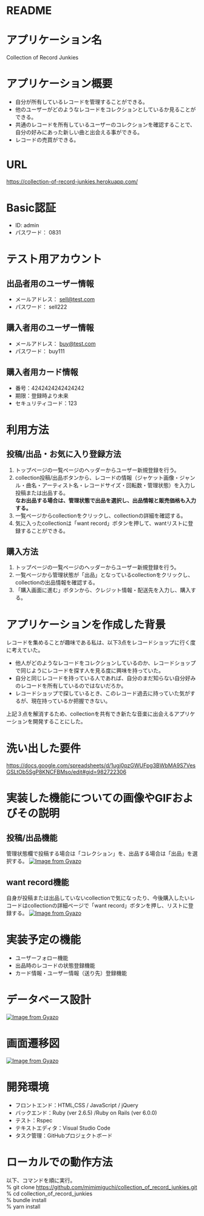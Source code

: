 # README

# アプリケーション名
Collection of Record Junkies

# アプリケーション概要
- 自分が所有しているレコードを管理することができる。
- 他のユーザーがどのようなレコードをコレクションとしているか見ることができる。
- 共通のレコードを所有しているユーザーのコレクションを確認することで、自分の好みにあった新しい曲と出会える事ができる。
- レコードの売買ができる。

# URL
https://collection-of-record-junkies.herokuapp.com/

# Basic認証
- ID: admin
- パスワード： 0831 

# テスト用アカウント
## 出品者用のユーザー情報
- メールアドレス： sell@test.com
- パスワード： sell222
## 購入者用のユーザー情報
- メールアドレス： buy@test.com
- パスワード： buy111
## 購入者用カード情報
- 番号：4242424242424242
- 期限：登録時より未来
- セキュリティコード：123


# 利用方法
## 投稿/出品・お気に入り登録方法
1. トップページの一覧ページのヘッダーからユーザー新規登録を行う。
2. collection投稿/出品ボタンから、レコードの情報（ジャケット画像・ジャンル・曲名・アーティスト名・レコードサイズ・回転数・管理状態）を入力し投稿または出品する。  
**なお出品する場合は、管理状態で出品を選択し、出品情報と販売価格も入力する。**
3. 一覧ページからcollectionをクリックし、collectionの詳細を確認する。
4. 気に入ったcollectionは「want record」ボタンを押して、wantリストに登録することができる。

## 購入方法
1. トップページの一覧ページのヘッダーからユーザー新規登録を行う。
2. 一覧ページから管理状態が「出品」となっているcollectionをクリックし、collectionの出品情報を確認する。
3. 「購入画面に進む」ボタンから、クレジット情報・配送先を入力し、購入する。

# アプリケーションを作成した背景
レコードを集めることが趣味である私は、以下3点をレコードショップに行く度に考えていた。
- 他人がどのようなレコードをコレクションしているのか、レコードショップで同じようにレコードを探す人を見る度に興味を持っていた。
- 自分と同じレコードを持っている人であれば、自分のまだ知らない自分好みのレコードを所有しているのではないだろか。
- レコードショップで探しているとき、このレコード過去に持っていた気がするが、現在持っているか把握できない。

上記３点を解消するため、collectionを共有でき新たな音楽に出会えるアプリケーションを開発することにした。

# 洗い出した要件
https://docs.google.com/spreadsheets/d/1ugj0pzGWUFpg3BWbMA9S7VesGSLtOb5SgP8KNCFBMso/edit#gid=982722306

# 実装した機能についての画像やGIFおよびその説明

## 投稿/出品機能
管理状態欄で投稿する場合は「コレクション」を、出品する場合は「出品」を選択する。
[![Image from Gyazo](https://i.gyazo.com/55da2b6ccbd14388091e5c57e7422ee0.gif)](https://gyazo.com/55da2b6ccbd14388091e5c57e7422ee0)

## want record機能
自身が投稿または出品していないcollectionで気になったり、今後購入したいレコードはcollectionの詳細ページで「want record」ボタンを押し、リストに登録する。
[![Image from Gyazo](https://i.gyazo.com/a1d978f43603397532de9d4be121b1ca.gif)](https://gyazo.com/a1d978f43603397532de9d4be121b1ca)

# 実装予定の機能
- ユーザーフォロー機能
- 出品時のレコードの状態登録機能
- カード情報・ユーザー情報（送り先）登録機能

# データベース設計
[![Image from Gyazo](https://i.gyazo.com/fc2483058f85a203820dfdba33cd4fdd.png)](https://gyazo.com/fc2483058f85a203820dfdba33cd4fdd)

# 画面遷移図
[![Image from Gyazo](https://i.gyazo.com/31e40e253af1c8973383cdc1c37ae83d.png)](https://gyazo.com/31e40e253af1c8973383cdc1c37ae83d)

# 開発環境
- フロントエンド：HTML,CSS / JavaScript / jQuery
- バックエンド：Ruby (ver 2.6.5) /Ruby on Rails (ver 6.0.0)
- テスト：Rspec
- テキストエディタ：Visual Studio Code
- タスク管理：GitHubプロジェクトボード

# ローカルでの動作方法
以下、コマンドを順に実行。  
% git clone https://github.com/mimimiguchi/collection_of_record_junkies.git  
% cd collection_of_record_junkies  
% bundle install  
% yarn install